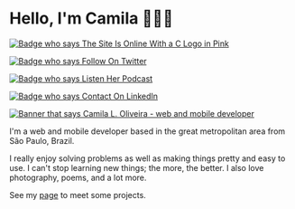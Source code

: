 # Hello, I'm Camila 👩🏻‍🦰

[![Badge who says The Site Is Online With a C Logo in Pink][Shield]][Site]

[![Badge who says Follow On Twitter][Shield Twitter]][Twitter]

[![Badge who says Listen Her Podcast][Shield Spotify]][Spotify]

[![Badge who says Contact On LinkedIn][Shield LinkedIn]][LinkedIn]

[![Banner that says Camila L. Oliveira - web and mobile developer][Banner_Camila]][Site]

I'm a web and mobile developer based in the great metropolitan area from São Paulo, Brazil.

I really enjoy solving problems as well as making things pretty and easy to use. I can't stop learning new things; the more, the better. I also love photography, poems, and a lot more.

See my [page][Site] to meet some projects.

[Shield]: https://img.shields.io/badge/The%20Site-Is%20Online-pink?style=for-the-badge&logo=c&logoColor=pink&logoWidth=200

[Shield Twitter]: https://img.shields.io/badge/Follow-On%20Twitter-blue?style=for-the-badge&logo=twitter&logoColor=blue&logoWidth=200

[Shield LinkedIn]: https://img.shields.io/badge/Contact-On%20LinkedIn-white?style=for-the-badge&logo=linkedin&logoColor=white&logoWidth=200

[Shield Spotify]: https://img.shields.io/badge/Listen-Her%20Podcast-green?style=for-the-badge&logo=spotify&logoColor=green&logoWidth=200

[Banner_Camila]: https://raw.githubusercontent.com/clcmo/clcmo/main/docs/images/banner_Camila.png

[Site]: https://dev.camilaloliveira.com.br/
[Twitter]: https://twitter.com/intent/follow?original_referer=https%3A%2F%2Fgithub.com%2Fclcmo&screen_name=millaloliveira
[LinkedIn]: https://www.linkedin.com/in/clcmdeoliveira/
[Spotify]: https://open.spotify.com/show/4qDtIQJELZbY3HxHkQ797l?si=bhZPh247RlCryBsqWfBpow

